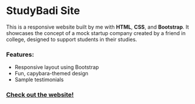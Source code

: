# StudyBadi Site

This is a responsive website built by me with **HTML**, **CSS**, and **Bootstrap**. It showcases the concept of a mock startup company created by a friend in college, designed to support students in their studies.

### Features:
- Responsive layout using Bootstrap
- Fun, capybara-themed design
- Sample testimonials

### <a href="https://ramoj745.github.io/studybadi_site/">Check out the website!</a>
